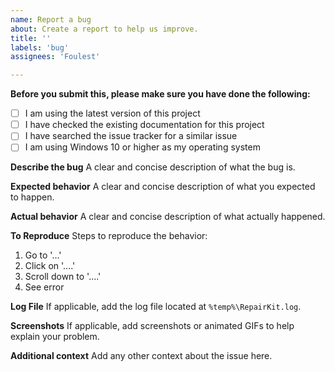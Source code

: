 ```yaml
---
name: Report a bug
about: Create a report to help us improve.
title: ''
labels: 'bug'
assignees: 'Foulest'

---
```


**Before you submit this, please make sure you have done the following:**

- [ ] I am using the latest version of this project
- [ ] I have checked the existing documentation for this project
- [ ] I have searched the issue tracker for a similar issue
- [ ] I am using Windows 10 or higher as my operating system

**Describe the bug**
A clear and concise description of what the bug is.

**Expected behavior**
A clear and concise description of what you expected to happen.

**Actual behavior**
A clear and concise description of what actually happened.

**To Reproduce**
Steps to reproduce the behavior:

1. Go to '...'
2. Click on '....'
3. Scroll down to '....'
4. See error

**Log File**
If applicable, add the log file located at `%temp%\RepairKit.log`.

**Screenshots**
If applicable, add screenshots or animated GIFs to help explain your problem.

**Additional context**
Add any other context about the issue here.
